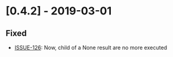 # [0.4.2] - 2019-03-01

## Fixed

- [ISSUE-126](https://github.com/tartiflette/tartiflette/issues/126): Now, child of a None result are no more executed
